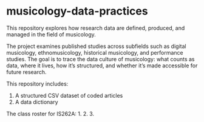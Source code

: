 # musicology-data-practices
This repository explores how research data are defined, produced, and managed in the field of musicology.

The project examines published studies across subfields such as digital musicology, ethnomusicology, historical musicology, and performance studies. The goal is to trace the data culture of musicology: what counts as data, where it lives, how it’s structured, and whether it’s made accessible for future research.

This repository includes:
1. A structured CSV dataset of coded articles 
2. A data dictionary





The class roster for IS262A:
1.
2.
3.

